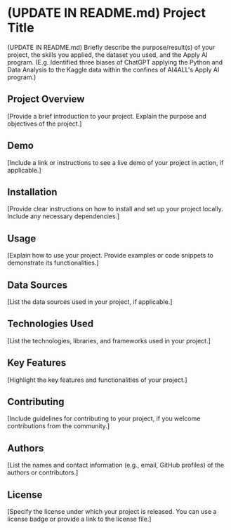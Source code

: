 # (UPDATE IN README.md) Project Title

(UPDATE IN README.md)
Briefly describe the purpose/result(s) of your project, the skills you applied, the dataset you used, and the Apply AI program.
(E.g. Identified three biases of ChatGPT applying the Python and Data Analysis to the Kaggle data within the confines of AI4ALL's Apply AI program.)


## Project Overview

[Provide a brief introduction to your project. Explain the purpose and objectives of the project.]

## Demo

[Include a link or instructions to see a live demo of your project in action, if applicable.]

## Installation

[Provide clear instructions on how to install and set up your project locally. Include any necessary dependencies.]

## Usage

[Explain how to use your project. Provide examples or code snippets to demonstrate its functionalities.]

## Data Sources

[List the data sources used in your project, if applicable.]

## Technologies Used

[List the technologies, libraries, and frameworks used in your project.]

## Key Features

[Highlight the key features and functionalities of your project.]

## Contributing

[Include guidelines for contributing to your project, if you welcome contributions from the community.]

## Authors

[List the names and contact information (e.g., email, GitHub profiles) of the authors or contributors.]

## License

[Specify the license under which your project is released. You can use a license badge or provide a link to the license file.]

